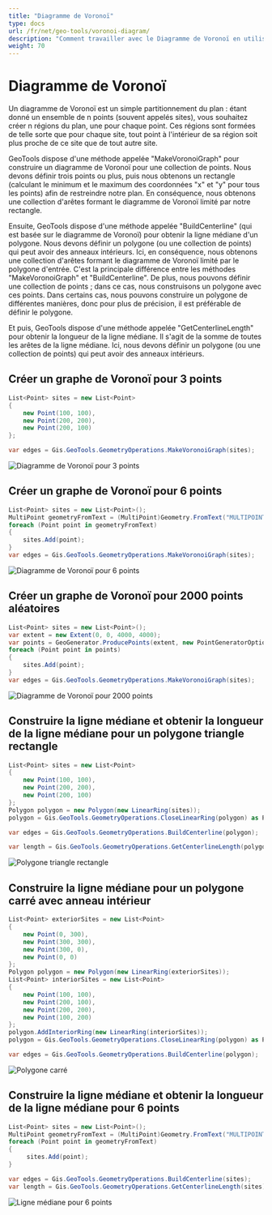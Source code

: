 ```yaml
---
title: "Diagramme de Voronoï"
type: docs
url: /fr/net/geo-tools/voronoi-diagram/
description: "Comment travailler avec le Diagramme de Voronoï en utilisant la bibliothèque Aspose.GIS"
weight: 70
---
```


# Diagramme de Voronoï

Un diagramme de Voronoï est un simple partitionnement du plan : étant donné un ensemble de n points (souvent appelés sites), vous souhaitez créer n régions du plan, une pour chaque point. Ces régions sont formées de telle sorte que pour chaque site, tout point à l'intérieur de sa région soit plus proche de ce site que de tout autre site.

GeoTools dispose d'une méthode appelée "MakeVoronoiGraph" pour construire un diagramme de Voronoï pour une collection de points. Nous devons définir trois points ou plus, puis nous obtenons un rectangle (calculant le minimum et le maximum des coordonnées "x" et "y" pour tous les points) afin de restreindre notre plan. En conséquence, nous obtenons une collection d'arêtes formant le diagramme de Voronoï limité par notre rectangle.

Ensuite, GeoTools dispose d'une méthode appelée "BuildCenterline" (qui est basée sur le diagramme de Voronoï) pour obtenir la ligne médiane d'un polygone. Nous devons définir un polygone (ou une collection de points) qui peut avoir des anneaux intérieurs. Ici, en conséquence, nous obtenons une collection d'arêtes formant le diagramme de Voronoï limité par le polygone d'entrée. C'est la principale différence entre les méthodes "MakeVoronoiGraph" et "BuildCenterline". De plus, nous pouvons définir une collection de points ; dans ce cas, nous construisons un polygone avec ces points. Dans certains cas, nous pouvons construire un polygone de différentes manières, donc pour plus de précision, il est préférable de définir le polygone.

Et puis, GeoTools dispose d'une méthode appelée "GetCenterlineLength" pour obtenir la longueur de la ligne médiane. Il s'agit de la somme de toutes les arêtes de la ligne médiane. Ici, nous devons définir un polygone (ou une collection de points) qui peut avoir des anneaux intérieurs.

## Créer un graphe de Voronoï pour 3 points

```csharp
List<Point> sites = new List<Point>
{
    new Point(100, 100),
    new Point(200, 200),
    new Point(200, 100)
};

var edges = Gis.GeoTools.GeometryOperations.MakeVoronoiGraph(sites);
```
![Diagramme de Voronoï pour 3 points](rightTriangle.map.png)

## Créer un graphe de Voronoï pour 6 points

```csharp
List<Point> sites = new List<Point>();
MultiPoint geometryFromText = (MultiPoint)Geometry.FromText("MULTIPOINT ((320 170), (366 246), (530 230), (530 300), (455 277), (490 160))");
foreach (Point point in geometryFromText)
{
    sites.Add(point);
}
var edges = Gis.GeoTools.GeometryOperations.MakeVoronoiGraph(sites);
```
![Diagramme de Voronoï pour 6 points](test3.map.png)

## Créer un graphe de Voronoï pour 2000 points aléatoires

```csharp
List<Point> sites = new List<Point>();
var extent = new Extent(0, 0, 4000, 4000);
var points = GeoGenerator.ProducePoints(extent, new PointGeneratorOptions{ Count = 2000, Seed = 1 });
foreach (Point point in points)
{ 
    sites.Add(point);
}
var edges = Gis.GeoTools.GeometryOperations.MakeVoronoiGraph(sites);
```
![Diagramme de Voronoï pour 2000 points](test8.map.png)

## Construire la ligne médiane et obtenir la longueur de la ligne médiane pour un polygone triangle rectangle

```csharp
List<Point> sites = new List<Point>
{
    new Point(100, 100),
    new Point(200, 200),
    new Point(200, 100)
};
Polygon polygon = new Polygon(new LinearRing(sites));
polygon = Gis.GeoTools.GeometryOperations.CloseLinearRing(polygon) as Polygon;

var edges = Gis.GeoTools.GeometryOperations.BuildCenterline(polygon);

var length = Gis.GeoTools.GeometryOperations.GetCenterlineLength(polygon);
```
![Polygone triangle rectangle](rightTriangle_p.map.png)

## Construire la ligne médiane pour un polygone carré avec anneau intérieur

```csharp
List<Point> exteriorSites = new List<Point>
{
    new Point(0, 300),
    new Point(300, 300),
    new Point(300, 0),
    new Point(0, 0)
};
Polygon polygon = new Polygon(new LinearRing(exteriorSites));
List<Point> interiorSites = new List<Point>
{
    new Point(100, 100),
    new Point(200, 100),
    new Point(200, 200),
    new Point(100, 200)
};
polygon.AddInteriorRing(new LinearRing(interiorSites));
polygon = Gis.GeoTools.GeometryOperations.CloseLinearRing(polygon) as Polygon;

var edges = Gis.GeoTools.GeometryOperations.BuildCenterline(polygon);
```
![Polygone carré](square_p_2.map.png)

## Construire la ligne médiane et obtenir la longueur de la ligne médiane pour 6 points

```csharp
List<Point> sites = new List<Point>();
MultiPoint geometryFromText = (MultiPoint)Geometry.FromText("MULTIPOINT ((320 170), (366 246), (530 230), (530 300), (455 277), (490 160))");
foreach (Point point in geometryFromText)
{
     sites.Add(point);
}

var edges = Gis.GeoTools.GeometryOperations.BuildCenterline(sites);
var length = Gis.GeoTools.GeometryOperations.GetCenterlineLength(sites);
```
![Ligne médiane pour 6 points](test3_c.map.png)
